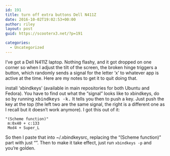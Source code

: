 ```yaml
---
id: 191
title: turn off extra buttons Dell N411Z
date: 2016-10-02T19:02:53+00:00
author: riley
layout: post
guid: https://scooterx3.net/?p=191

categories:
  - Uncategorized
---
```

I&#8217;ve got a Dell N411Z laptop. Nothing flashy, and it got dropped on one corner so when I adjust the tilt of the screen, the broken hinge triggers a button, which randomly sends a signal for the letter &#8216;x&#8217; to whatever app is active at the time. Here are my notes to get it to quit doing that.

install &#8216;xbindkeys&#8217; (available in main repositories for both Ubuntu and Fedora). You have to find out what the &#8220;signal&#8221; looks like to xbindkeys, do so by running <span style="font-family: monospace;"><span style="font-size: 14.4px;">xbindkeys -k.</span></span> It tells you then to push a key. Just push the key at the top (the left two are the same signal, the right is a different one as I recall but it doesn&#8217;t work anymore). I got this out of it:

~~~
"(Scheme function)"
 m:0x40 + c:133
 Mod4 + Super_L
~~~

So then I paste that into ~/.xbindkeysrc, replacing the &#8220;(Scheme function)&#8221; part with just &#8220;&#8221;. Then to make it take effect, just run `xbindkeys -p` and you&#8217;re golden.